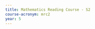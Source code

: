 ```yaml
---
title: Mathematics Reading Course - S2
course-acronym: mrc2
year: 5
---
```


<!-- Remove this comment and add a summary! -->

<!-- **Main topics**: -->